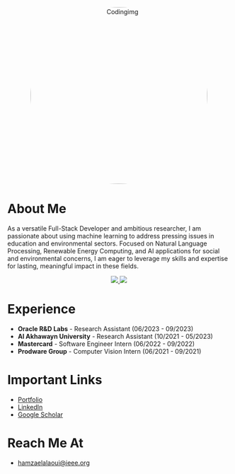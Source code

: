 <p align="center">
  <img align="top" alt="Codingimg" width="400" style="border-radius: 50%;" src="https://media.tenor.com/_EYOsX_1CUkAAAAC/pixel-night.gif">
</p>


# About Me
As a versatile Full-Stack Developer and ambitious researcher, I am passionate about using machine learning to address pressing issues in education and environmental sectors. Focused on Natural Language Processing, Renewable Energy Computing, and AI applications for social and environmental concerns, I am eager to leverage my skills and expertise for lasting, meaningful impact in these fields.

<p align="center">
  <a href="https://github.com/anuraghazra/github-readme-stats" alt="hamzaelalaoui's GitHub Stats">
    <img src="https://github-readme-stats.vercel.app/api?username=hamzaeIalaoui&count_private=true&show_icons=true&theme=jolly&hide_rank=false&hide=stars">
  </a>
  <a href = "https://github.com/anuraghazra/github-readme-stats" alt="hamzaelalaoui's  Language Stats">
    <img src="https://github-readme-stats.vercel.app/api/top-langs/?username=hamzaeialaoui&theme=jolly&count_private=true&show_icons=true&layout=compact">
  </a>
</p>
<p align = "center"/>

# Experience
- __Oracle R&D Labs__ - Research Assistant (06/2023 - 09/2023)
- __Al Akhawayn University__ - Research Assistant (10/2021 - 05/2023)
- __Mastercard__ - Software Engineer Intern (06/2022 - 09/2022)
- __Prodware Group__ - Computer Vision Intern (06/2021 - 09/2021)

# Important Links
- <a href="http://hamzaelalaoui.com/" target="_blank">Portfolio</a>
- <a href="https://www.linkedin.com/in/hamzaelalaoui/" target="_blank">LinkedIn</a>
- <a href="https://scholar.google.com/citations?hl=en&user=9PBfhTkAAAAJ" target="_blank">Google Scholar</a>

# Reach Me At
- hamzaelalaoui@ieee.org

